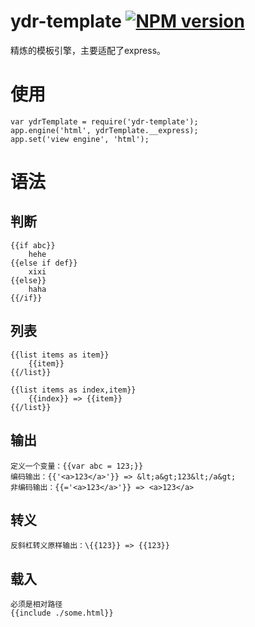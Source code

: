 # ydr-template [![NPM version](https://img.shields.io/npm/v/ydr-template.svg?style=flat)](https://npmjs.org/package/ydr-template)

精炼的模板引擎，主要适配了express。

# 使用
```
var ydrTemplate = require('ydr-template');
app.engine('html', ydrTemplate.__express);
app.set('view engine', 'html');
```

# 语法

## 判断
```
{{if abc}}
	hehe
{{else if def}}
	xixi
{{else}}
	haha
{{/if}}
```

## 列表
```
{{list items as item}}
	{{item}}
{{/list}}

{{list items as index,item}}
	{{index}} => {{item}}
{{/list}}
```

## 输出
```
定义一个变量：{{var abc = 123;}}
编码输出：{{'<a>123</a>'}} => &lt;a&gt;123&lt;/a&gt;
非编码输出：{{='<a>123</a>'}} => <a>123</a>
```

## 转义
```
反斜杠转义原样输出：\{{123}} => {{123}}
```

## 载入
```
必须是相对路径
{{include ./some.html}}
```

